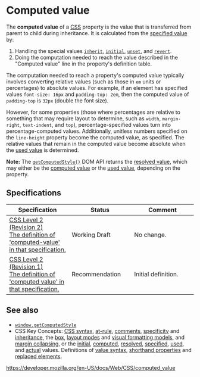 # Computed value

The **computed value** of a [CSS](https://developer.mozilla.org/en-US/docs/Web/CSS) property is the value that is transferred from parent to child during inheritance. It is calculated from the [specified value](specified_value) by:

1.  Handling the special values [`inherit`](inherit), [`initial`](initial), [`unset`](unset), and [`revert`](revert).
2.  Doing the computation needed to reach the value described in the "Computed value" line in the property's definition table.

The computation needed to reach a property's computed value typically involves converting relative values (such as those in `em` units or percentages) to absolute values. For example, if an element has specified values `font-size: 16px` and `padding-top: 2em`, then the computed value of `padding-top` is `32px` (double the font size).

However, for some properties (those where percentages are relative to something that may require layout to determine, such as `width`, `margin-right`, `text-indent`, and `top`), percentage-specified values turn into percentage-computed values. Additionally, unitless numbers specified on the `line-height` property become the computed value, as specified. The relative values that remain in the computed value become absolute when the [used value](used_value) is determined.

**Note:** The [`getComputedStyle()`](https://developer.mozilla.org/en-US/docs/Web/API/Window/getComputedStyle) DOM API returns the [resolved value](resolved_value), which may either be the [computed value](computed_value) or the [used value](used_value), depending on the property.

## Specifications

<table><colgroup><col style="width: 33%" /><col style="width: 33%" /><col style="width: 33%" /></colgroup><thead><tr class="header"><th>Specification</th><th>Status</th><th>Comment</th></tr></thead><tbody><tr class="odd"><td><a href="https://www.w3.org/TR/CSS22/cascade.html#computed-value">CSS Level 2 (Revision 2)<br />
<span class="small">The definition of 'computed-value' in that specification.</span></a></td><td><span class="spec-wd">Working Draft</span></td><td><p>No change.</p></td></tr><tr class="even"><td><a href="https://www.w3.org/TR/CSS2/cascade.html#computed-value">CSS Level 2 (Revision 1)<br />
<span class="small">The definition of 'computed value' in that specification.</span></a></td><td><span class="spec-rec">Recommendation</span></td><td>Initial definition.</td></tr></tbody></table>

## See also

- [`window.getComputedStyle`](https://developer.mozilla.org/en-US/docs/Web/API/Window/getComputedStyle)
- CSS Key Concepts: [CSS syntax](syntax), [at-rule](at-rule), [comments](comments), [specificity](specificity) and [inheritance](inheritance), the [box](css_box_model/introduction_to_the_css_box_model), [layout modes](layout_mode) and [visual formatting models](visual_formatting_model), and [margin collapsing](css_box_model/mastering_margin_collapsing), or the [initial](initial_value), [computed](computed_value), [resolved](resolved_value), [specified](specified_value), [used](used_value), and [actual](actual_value) values. Definitions of [value syntax](value_definition_syntax), [shorthand properties](shorthand_properties) and [replaced elements](replaced_element).

<a href="https://developer.mozilla.org/en-US/docs/Web/CSS/computed_value" class="_attribution-link">https://developer.mozilla.org/en-US/docs/Web/CSS/computed_value</a>
